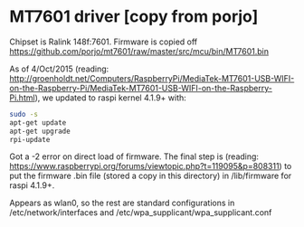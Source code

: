 MT7601 driver [copy from porjo]
===============================

Chipset is Ralink 148f:7601. Firmware is copied off https://github.com/porjo/mt7601/raw/master/src/mcu/bin/MT7601.bin

As of 4/Oct/2015 (reading: http://groenholdt.net/Computers/RaspberryPi/MediaTek-MT7601-USB-WIFI-on-the-Raspberry-Pi/MediaTek-MT7601-USB-WIFI-on-the-Raspberry-Pi.html), we updated to raspi kernel 4.1.9+ with: 
```bash
sudo -s
apt-get update
apt-get upgrade
rpi-update
```

Got a -2 error on direct load of firmware. The final step is (reading: https://www.raspberrypi.org/forums/viewtopic.php?t=119095&p=808311) to put the firmware .bin file (stored a copy in this directory) in /lib/firmware for raspi 4.1.9+.

Appears as wlan0, so the rest are standard configurations in /etc/network/interfaces and /etc/wpa_supplicant/wpa_supplicant.conf

